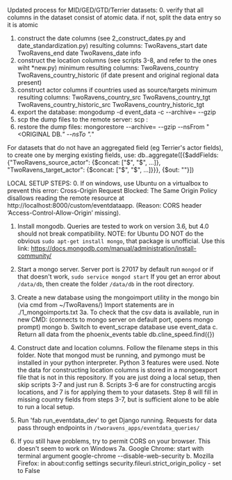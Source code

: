 Updated process for MID/GED/GTD/Terrier datasets:
0. verify that all columns in the dataset consist of atomic data. if not, split the data entry so it is atomic
1. construct the date columns (see 2_construct_dates.py and date_standardization.py)
	resulting columns:	TwoRavens_start date
						TwoRavens_end date
						TwoRavens_date info
2. construct the location columns (see scripts 3-8, and refer to the ones wiht *new.py)
	minimum resulting columns:	TwoRavens_country
								TwoRavens_country_historic (if date present and original regional data present)
3. construct actor columns if countries used as source/targets
	minimum resulting columns:	TwoRavens_country_src
								TwoRavens_country_tgt
								TwoRavens_country_historic_src
								TwoRavens_country_historic_tgt
4. export the database: mongodump -d event_data -c <COLLECTION> --archive=<PATH TO DUMP FILE> --gzip
5. scp the dump files to the remote server: scp <PATH TO DUMP FILE> <SERVER>:<PATH TO DUMP>
6. restore the dump files: mongorestore --archive=<PATH TO ARCHIVE> --gzip --nsFrom "<ORIGINAL DB.*" --nsTo "<NEW DB>.*"

For datasets that do not have an aggregated field (eg Terrier's actor fields), to create one by merging existing fields, use:
db.<collection>.aggregate([{$addFields: {"TwoRavens_source_actor": {$concat: ["$<field1>", "$<field2>", ...]}, "TwoRavens_target_actor": {$concat: ["$<field3>", "$<field4>", ...]}}}, {$out: "<collection>"}])

LOCAL SETUP STEPS:
0. If on windows, use Ubuntu on a virtualbox to prevent this error:
      Cross-Origin Request Blocked: The Same Origin Policy disallows reading the remote resource at http://localhost:8000/custom/eventdataapp. (Reason: CORS header ‘Access-Control-Allow-Origin’ missing).

1. Install mongodb. Queries are tested to work on version 3.6, but 4.0 should not break compatibility.
    NOTE: for Ubuntu DO NOT do the obvious `sudo apt-get install mongo`, that package is unofficial. Use this link:
    https://docs.mongodb.com/manual/administration/install-community/

2. Start a mongo server. Server port is 27017 by default
     run `mongod` or if that doesn't work, `sudo service mongod start`
     If you get an error about `/data/db`, then create the folder `/data/db` in the root directory.

3. Create a new database using the mongoimport utility in the mongo bin (via cmd from ~/TwoRavens/)
     Import statements are in ./1_mongoimports.txt
     3a. To check that the csv data is available, run in new CMD:
         (connects to mongo server on default port, opens mongo prompt)
           mongo
      b. Switch to event_scrape database
           use event_data
      c. Return all data from the phoenix_events table
           db.cline_speed.find({})

4. Construct date and location columns. Follow the filename steps in this folder.
     Note that mongod must be running, and pymongo must be installed in your python interpreter. Python 3 features were used.
     Note the data for constructing location columns is stored in a mongoexport file that is not in this repository.
     If you are just doing a local setup, then skip scripts 3-7 and just run 8.
     Scripts 3-6 are for constructing arcgis locations, and 7 is for applying them to your datasets.
     Step 8 will fill in missing country fields from steps 3-7, but is sufficient alone to be able to run a local setup.

5. Run 'fab run_eventdata_dev' to get Django running. Requests for data pass through endpoints in `/tworavens_apps/eventdata_queries/`

6. If you still have problems, try to permit CORS on your browser. This doesn't seem to work on Windows
     7a. Google Chrome: start with terminal argument
            google-chrome --disable-web-security
      b. Mozilla Firefox: in about:config settings
            security.fileuri.strict_origin_policy - set to False
